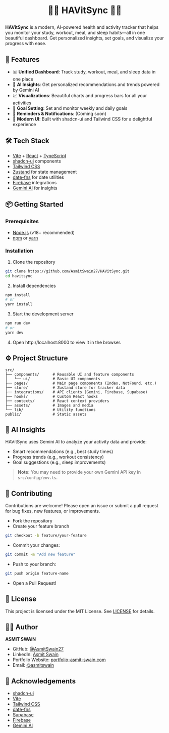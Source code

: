 # <p align="center">🏋️‍♂️ HAVitSync 🥗💤</p>

**HAVitSync** is a modern, AI-powered health and activity tracker that helps you monitor your study, workout, meal, and sleep habits—all in one beautiful dashboard. Get personalized insights, set goals, and visualize your progress with ease.

<!-- ![HAVitSync Dashboard Screenshot](public/placeholder.svg) -->

## 🚀 Features

- 📊 **Unified Dashboard**: Track study, workout, meal, and sleep data in one place
- 🤖 **AI Insights**: Get personalized recommendations and trends powered by Gemini AI
- 📈 **Visualizations**: Beautiful charts and progress bars for all your activities
- 🎯 **Goal Setting**: Set and monitor weekly and daily goals
- 🔔 **Reminders & Notifications**: (Coming soon)
- 🌙 **Modern UI**: Built with shadcn-ui and Tailwind CSS for a delightful experience

## 🛠️ Tech Stack

- [Vite](https://vitejs.dev/) + [React](https://react.dev/) + [TypeScript](https://www.typescriptlang.org/)
- [shadcn-ui](https://ui.shadcn.com/) components
- [Tailwind CSS](https://tailwindcss.com/)
- [Zustand](https://zustand-demo.pmnd.rs/) for state management
- [date-fns](https://date-fns.org/) for date utilities
- [Firebase](https://firebase.google.com/) integrations
- [Gemini AI](https://ai.google.dev/) for insights

## 📦 Getting Started

### Prerequisites

- [Node.js](https://nodejs.org/) (v18+ recommended)
- [npm](https://www.npmjs.com/) or [yarn](https://yarnpkg.com/)

### Installation

1. Clone the repository
```bash
git clone https://github.com/AsmitSwain27/HAVitSync.git
cd havitsync
```

2. Install dependencies
```bash
npm install
# or
yarn install
```

3. Start the development server

```bash
npm run dev
# or
yarn dev
```
4. Open http://localhost:8000 to view it in the browser.

## ⚙️ Project Structure

```
src/
├── components/      # Reusable UI and feature components
│   └── ui/          # Basic UI components
├── pages/           # Main page components (Index, NotFound, etc.)
├── store/           # Zustand store for tracker data
├──	integrations/    # API clients (Gemini, Firebase, Supabase)
├──	hooks/           # Custom React hooks
├──	contexts/        # React context providers
├──	assets/          # Images and media
└──	lib/             # Utility functions
public/              # Static assets
```

## 🧠 AI Insights

HAVitSync uses Gemini AI to analyze your activity data and provide:
- Smart recommendations (e.g., best study times)
- Progress trends (e.g., workout consistency)
- Goal suggestions (e.g., sleep improvements)

> **Note:** You may need to provide your own Gemini API key in `src/config/env.ts`.

## 📝 Contributing

Contributions are welcome! Please open an issue or submit a pull request for bug fixes, new features, or improvements.

- Fork the repository
- Create your feature branch
```bash
git checkout -b feature/your-feature
```
- Commit your changes:
```bash
git commit -m "Add new feature"
```
- Push to your branch:
```bash
git push origin feature-name
```
- Open a Pull Request!

## 📄 License

This project is licensed under the MIT License. See [LICENSE](LICENSE) for details.

## 👨‍💻 Author

**ASMIT SWAIN**
- GitHub: [@AsmitSwain27](https://github.com/AsmitSwain27)
- LinkedIn: [Asmit Swain](https://linkedin.com/in/asmit-swain27a15/)
- Portfolio Website: [portfolio-asmit-swain.com](https://portfolio-asmit-swain.netlify.app/)
- Email: [@asmitswain](swain.asmit2006@gmail.com)  

## 🙏 Acknowledgements

- [shadcn-ui](https://ui.shadcn.com/)
- [Vite](https://vitejs.dev/)
- [Tailwind CSS](https://tailwindcss.com/)
- [date-fns](https://date-fns.org/)
- [Supabase](https://supabase.com/)
- [Firebase](https://firebase.google.com/)
- [Gemini AI](https://ai.google.dev/)
